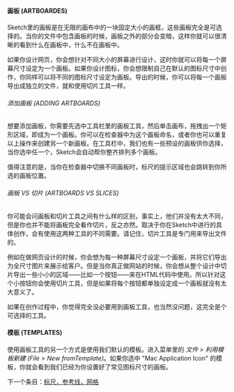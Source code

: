 #### 画板 (ARTBOARDES)

Sketch里的画板是在无限的画布中的一块固定大小的画框，这些画板完全是可选择的。当你的文件中包含画板的时候，画板之外的部分会变暗，这样你就可以很清晰的看到什么在画板中，什么不在画板中。

如果你设计网页，你会想针对不同大小的屏幕进行设计，这时你就可以将每一个屏幕尺寸设定为一个画板。如果你设计图标，你会想限制自己在默认的图标尺寸中创作，你同样可以将不同的图标尺寸设定为画板。导出的时候，你可以将每一个画板导出成独立的文件，就和使用切片工具一样。

###### 添加画板 (ADDING ARTBOARDS)

想要添加画板，你需要先选中工具栏里的画板工具，然后单击画布，拖拽出一个矩形区域，即成为一个画板。你可以在检查器中为这个画板命名，或者你也可以重复以上操作来创建另一个新画板。在工具栏中，我们也有一些预设的画板供你选择，当你选中任一个，Sketch会自动帮你整齐排列多个画板。

值得注意的是，当你在检查器中切换不同画板时，标尺的提示区域也会跳转到你所选的画板位置。

###### 画板 VS 切片 (ARTBOARDS VS SLICES)
你可能会问画板和切片工具之间有什么样的区别，事实上，他们并没有太大不同，但是你也并不能将画板完全看作切片，反之亦然。取决于你在Sketch中进行的具体创作，会有使用这两种工具的不同需要。请记住，切片工具是专门用来导出文件的。

例如在做网页设计的时候，你会想为每一种屏幕尺寸设定一个画板，并将它们导出为全尺寸图片来展示给客户。但是当你真正做网站的时候，你会想从整个设计中切片导出一些小小的区域——比如一个按钮——来在HTML代码中使用。所以针对这个小按钮你会使用切片工具，但是如果将每个按钮都单独设定成一个画板就没有太大意义了。

如果在创作过程中，你觉得完全没必要用到画板工具，也当然没问题，这完全是个可选择的工具。

#### 模板 (TEMPLATES)
使用画板工具的另一个方式是使用我们默认的模板。进入菜单里的 *文件 > 利用模板新建 (File > New fromTemplate)*。如果你选中 "Mac Application Icon" 的模板，你就会看到我们已经为你设置好了常见图标尺寸的画板。


下一个条目：[标尺，参考线，网格](http://www.bohemiancoding.com/sketch/help/manual/canvas/ruilers-guides-grids/)




